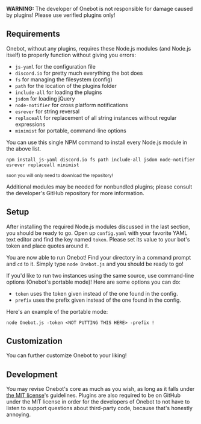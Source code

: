 **WARNING:** The developer of Onebot is not responsible for damage caused by plugins! Please use verified plugins only!

## Requirements

Onebot, without any plugins, requires these Node.js modules (and Node.js itself) to properly function without giving you errors:

* `js-yaml` for the configuration file
* `discord.io` for pretty much everything the bot does
* `fs` for managing the filesystem (config)
* `path` for the location of the plugins folder
* `include-all` for loading the plugins
* `jsdom` for loading jQuery
* `node-notifier` for cross platform notifications
* `esrever` for string reversal
* `replaceall` for replacement of all string instances without regular expressions
* `minimist` for portable, command-line options

You can use this single NPM command to install every Node.js module in the above list.

    npm install js-yaml discord.io fs path include-all jsdom node-notifier esrever replaceall minimist

<sup>soon you will only need to download the repository!</sup>

Additional modules may be needed for nonbundled plugins; please consult the developer's GitHub repository for more information.

## Setup

After installing the required Node.js modules discussed in the last section, you should be ready to go. Open up `config.yaml` with your favorite YAML text editor and find the key named `token`. Please set its value to your bot's token and place quotes around it.

You are now able to run Onebot! Find your directory in a command prompt and `cd` to it. Simply type `node Onebot.js` and you should be ready to go!

If you'd like to run two instances using the same source, use command-line options (Onebot's portable mode)! Here are some options you can do:

* `token` uses the token given instead of the one found in the config.
* `prefix` uses the prefix given instead of the one found in the config.

Here's an example of the portable mode:

    node Onebot.js -token <NOT PUTTING THIS HERE> -prefix !

## Customization

You can further customize Onebot to your liking!

## Development

You may revise Onebot's core as much as you wish, as long as it falls under [the MIT license](https://tldrlegal.com/license/mit-license)'s guidelines. Plugins are also required to be on GitHub under the MIT license in order for the developers of Onebot to not have to listen to support questions about third-party code, because that's honestly annoying.
